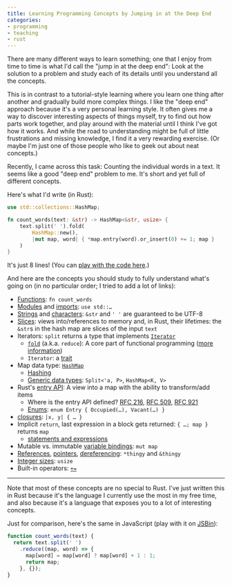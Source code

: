 ```yaml
---
title: Learning Programming Concepts by Jumping in at the Deep End
categories:
- programming
- teaching
- rust
---
```


There are many different ways to learn something;
one that I enjoy from time to time is what I'd call the "jump in at the deep end":
Look at the solution to a problem and study each of its details
until you understand all the concepts.

This is in contrast to a tutorial-style learning
where you learn one thing after another and gradually build more complex things.
I like the "deep end" approach
because it's a very personal learning style.
It often gives me a way to
discover interesting aspects of things myself,
try to find out how parts work together,
and play around with the material
until I think I've got how it works.
And while the road to understanding might be full of little frustrations and missing knowledge,
I find it a very rewarding exercise.
(Or maybe I'm just one of those people who like to geek out about neat concepts.)

Recently, I came across this task:
Counting the individual words in a text.
It seems like a good "deep end" problem to me.
It's short and yet full of different concepts.

Here's what I'd write (in Rust):

```rust
use std::collections::HashMap;

fn count_words(text: &str) -> HashMap<&str, usize> {
    text.split(' ').fold(
        HashMap::new(),
        |mut map, word| { *map.entry(word).or_insert(0) += 1; map }
    )
}
```

It's just 8 lines!
(You can [play with the code here][playground].)

And here are the concepts you should study to fully understand what's going on
(in no particular order;
I tried to add a lot of links):

[playground]: https://play.rust-lang.org/?gist=1c48ef7279a947fcaba9e59ea2673386&version=stable

- [Functions][]: `fn count_words`
- [Modules][] and [imports][]: `use std::…`
- [Strings][] and [characters][]: `&str` and `' '` are guaranteed to be UTF-8
- [Slices][]: views into/references to memory and, in Rust, their lifetimes: the `&str`s in the hash map are slices of the input `text`
- Iterators: `split` returns a type that implements [`Iterator`][]
  - [`fold`][] (a.k.a. `reduce`): A core part of functional programming ([more information][wiki-fold])
  - `Iterator`: a [trait][]
- Map data type: [`HashMap`][]
  - [Hashing][]
  - [Generic data types][generics]: `Split<'a, P>`, `HashMap<K, V>`
- Rust's [entry API][]: A view into a map with the ability to transform/add items
  - Where is the entry API defined? [RFC 216][], [RFC 509][], [RFC 921][]
  - [Enums][]: `enum Entry { Occupied(…), Vacant(…) }`
- [closures][]: `|x, y| { … }`
- Implicit `return`, last expression in a block gets returned: `{ …; map }` returns `map`
  - [statements and expressions]
- Mutable vs. immutable [variable bindings][]: `mut map`
- [References][], [pointers][], [dereferencing][]: `*thingy` and `&thingy`
- [Integer sizes][]: `usize`
- Built-in operators: [`+=`][]

- - -

Note that most of these concepts are no special to Rust.
I've just written this in Rust because it's the language I currently use the most in my free time,
and also because it's a language that exposes you to a lot of interesting concepts.

Just for comparison,
here's the same in JavaScript
(play with it on [JSBin]):

```js
function count_words(text) {
  return text.split(' ')
    .reduce((map, word) => {
      map[word] = map[word] ? map[word] + 1 : 1;
      return map;
    }, {});
}
```

[functions]: https://doc.rust-lang.org/1.20.0/book/second-edition/ch03-03-how-functions-work.html
[modules]: https://doc.rust-lang.org/1.20.0/book/second-edition/ch07-00-modules.html
[imports]: https://doc.rust-lang.org/1.20.0/book/second-edition/ch07-03-importing-names-with-use.html
[strings]: https://doc.rust-lang.org/1.20.0/book/second-edition/ch08-02-strings.html
[characters]: https://doc.rust-lang.org/1.20.0/std/primitive.char.html
[slices]: https://doc.rust-lang.org/1.20.0/book/second-edition/ch04-03-slices.html
[`Iterator`]: https://doc.rust-lang.org/1.20.0/book/second-edition/ch13-02-iterators.html
[`fold`]: https://doc.rust-lang.org/1.20.0/std/iter/trait.Iterator.html#method.fold
[wiki-fold]: https://en.wikipedia.org/wiki/Fold_(higher-order_function)
[trait]: https://doc.rust-lang.org/1.20.0/book/second-edition/ch10-02-traits.html
[`HashMap`]: https://doc.rust-lang.org/1.20.0/book/second-edition/ch08-03-hash-maps.html
[Hashing]: https://en.wikipedia.org/wiki/Hash_function
[generics]: https://doc.rust-lang.org/1.20.0/book/second-edition/ch10-01-syntax.html
[entry API]: https://doc.rust-lang.org/1.20.0/std/collections/hash_map/enum.Entry.html
[RFC 216]: https://github.com/rust-lang/rfcs/blob/a7cd91048eea3d7ae83bec20446e62bad0c45381/text/0216-collection-views.md
[RFC 509]: https://github.com/rust-lang/rfcs/blob/a7cd91048eea3d7ae83bec20446e62bad0c45381/text/0509-collections-reform-part-2.md
[RFC 921]: https://github.com/rust-lang/rfcs/blob/a7cd91048eea3d7ae83bec20446e62bad0c45381/text/0921-entry_v3.md
[Enums]: https://doc.rust-lang.org/1.20.0/book/second-edition/ch06-01-defining-an-enum.html
[closures]: https://doc.rust-lang.org/1.20.0/book/second-edition/ch13-01-closures.html
[statements and expressions]: https://doc.rust-lang.org/1.20.0/book/second-edition/ch03-03-how-functions-work.html#statements-and-expressions
[variable bindings]: https://doc.rust-lang.org/1.20.0/book/second-edition/ch03-01-variables-and-mutability.html
[references]: https://doc.rust-lang.org/1.20.0/book/second-edition/ch04-02-references-and-borrowing.html
[pointers]: https://en.wikipedia.org/wiki/Pointer_(computer_programming)
[dereferencing]: https://doc.rust-lang.org/1.20.0/book/second-edition/ch15-02-deref.html
[Integer sizes]: https://doc.rust-lang.org/1.20.0/book/second-edition/ch03-02-data-types.html#integer-types
[`+=`]: https://doc.rust-lang.org/nightly/std/ops/trait.AddAssign.html
[JSBin]: https://jsbin.com/lahovadamo/1/edit?js,console
